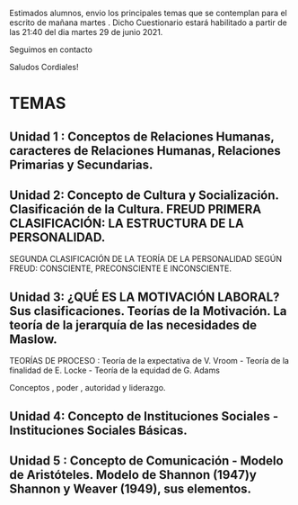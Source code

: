 Estimados alumnos, envio los principales temas que se contemplan para el escrito de mañana martes . Dicho Cuestionario estará habilitado a partir de las 21:40 del dia martes 29 de junio 2021.

Seguimos en contacto 

Saludos Cordiales!

# TEMAS

## Unidad 1 : Conceptos de Relaciones Humanas, caracteres de Relaciones Humanas, Relaciones Primarias y Secundarias.

## Unidad 2:  Concepto de Cultura y Socialización. Clasificación de la Cultura. FREUD PRIMERA CLASIFICACIÓN: LA ESTRUCTURA DE LA PERSONALIDAD. 

SEGUNDA CLASIFICACIÓN DE LA TEORÍA DE LA PERSONALIDAD SEGÚN FREUD: CONSCIENTE, PRECONSCIENTE E INCONSCIENTE.

## Unidad 3: ¿QUÉ ES LA MOTIVACIÓN LABORAL? Sus clasificaciones. Teorías de la Motivación.  La teoría de la jerarquía de las necesidades de Maslow.

TEORÍAS DE PROCESO : Teoría de la expectativa de V. Vroom - Teoría de la finalidad de E. Locke - Teoría de la equidad de G. Adams

Conceptos , poder , autoridad y liderazgo.

## Unidad 4: Concepto de Instituciones Sociales - Instituciones Sociales Básicas.

## Unidad 5 : Concepto de Comunicación - Modelo de Aristóteles. Modelo de Shannon (1947)y  Shannon y  Weaver (1949), sus elementos.
